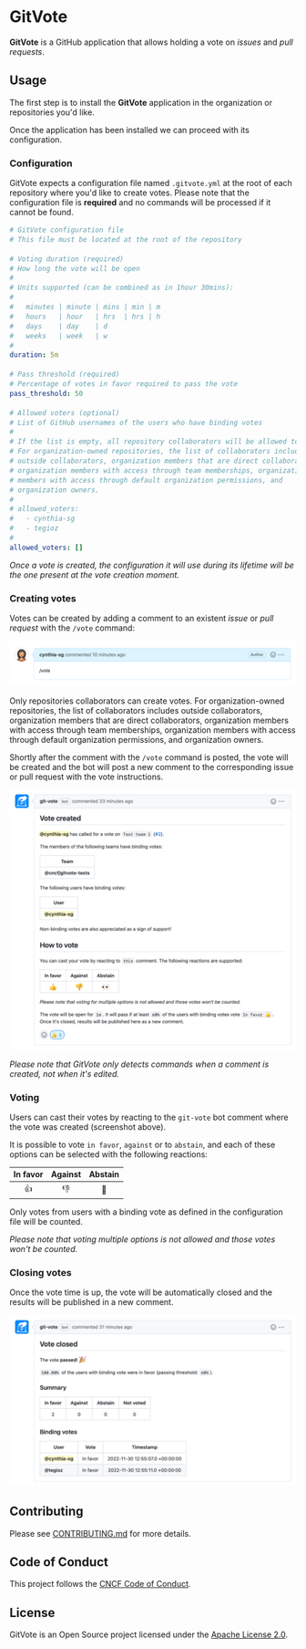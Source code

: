 # GitVote

**GitVote** is a GitHub application that allows holding a vote on *issues* and *pull requests*.

## Usage

The first step is to install the **GitVote** application in the organization or repositories you'd like.

Once the application has been installed we can proceed with its configuration.

### Configuration

GitVote expects a configuration file named `.gitvote.yml` at the root of each repository where you'd like to create votes. Please note that the configuration file is **required** and no commands will be processed if it cannot be found.

```yaml
# GitVote configuration file
# This file must be located at the root of the repository

# Voting duration (required)
# How long the vote will be open
#
# Units supported (can be combined as in 1hour 30mins):
#
#   minutes | minute | mins | min | m
#   hours   | hour   | hrs  | hrs | h
#   days    | day    | d
#   weeks   | week   | w
#
duration: 5m

# Pass threshold (required)
# Percentage of votes in favor required to pass the vote
pass_threshold: 50

# Allowed voters (optional)
# List of GitHub usernames of the users who have binding votes
#
# If the list is empty, all repository collaborators will be allowed to vote.
# For organization-owned repositories, the list of collaborators includes
# outside collaborators, organization members that are direct collaborators,
# organization members with access through team memberships, organization
# members with access through default organization permissions, and
# organization owners.
#
# allowed_voters:
#   - cynthia-sg
#   - tegioz
#
allowed_voters: []
```

*Once a vote is created, the configuration it will use during its lifetime will be the one present at the vote creation moment.*

### Creating votes

Votes can be created by adding a comment to an existent *issue* or *pull request* with the `/vote` command:

![create-vote](docs/screenshots/create-vote.png)

Only repositories collaborators can create votes. For organization-owned repositories, the list of collaborators includes outside collaborators, organization members that are direct collaborators, organization members with access through team memberships, organization members with access through default organization permissions, and organization owners.

Shortly after the comment with the `/vote` command is posted, the vote will be created and the bot will post a new comment to the corresponding issue or pull request with the vote instructions.

![create-vote](docs/screenshots/vote-created.png)

*Please note that GitVote only detects commands when a comment is created, not when it's edited.*

### Voting

Users can cast their votes by reacting to the `git-vote` bot comment where the vote was created (screenshot above).

It is possible to vote `in favor`, `against` or to `abstain`, and each of these options can be selected with the following reactions:

| In favor | Against | Abstain |
| :------: | :-----: | :-----: |
|    👍     |    👎    |    👀    |

Only votes from users with a binding vote as defined in the configuration file will be counted.

*Please note that voting multiple options is not allowed and those votes won't be counted.*

### Closing votes

Once the vote time is up, the vote will be automatically closed and the results will be published in a new comment.

![create-vote](docs/screenshots/vote-closed.png)

## Contributing

Please see [CONTRIBUTING.md](./CONTRIBUTING.md) for more details.

## Code of Conduct

This project follows the [CNCF Code of Conduct](https://github.com/cncf/foundation/blob/master/code-of-conduct.md).

## License

GitVote is an Open Source project licensed under the [Apache License 2.0](https://www.apache.org/licenses/LICENSE-2.0).
